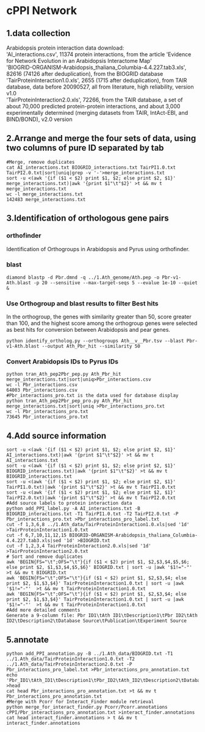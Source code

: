 # cPPI Network
## 1.data collection
Arabidopsis protein interaction data download:  
'AI_interactions.csv', 11374 protein interactions, from the article 'Evidence for Network Evolution in an Arabidopsis Interactome Map'  
'BIOGRID-ORGANISM-Arabidopsis_thaliana_Columbia-4.4.227.tab3.xls', 82616 (74126 after deduplication), from the BIOGRID database  
'TairProteinInteraction1.0.xls', 2655 (1715 after deduplication), from TAIR database, data before 20090527, all from literature, high reliability, version v1.0  
'TairProteinInteraction2.0.xls', 72266, from the TAIR database, a set of about 70,000 predicted protein-protein interactions, and about 3,000 experimentally determined (merging datasets from TAIR, IntAct-EBI, and BIND/BOND), v2.0 version  
## 2.Arrange and merge the four sets of data, using two columns of pure ID separated by tab
```
#Merge, remove duplicates
cat AI_interactions.txt BIOGRID_interactions.txt TairPI1.0.txt TairPI2.0.txt|sort|uniq|grep -v '-'>merge_interactions.txt
sort -u <(awk '{if ($1 < $2) print $1, $2; else print $2, $1}' merge_interactions.txt)|awk '{print $1"\t"$2}' >t && mv t merge_interactions.txt
wc -l merge_interactions.txt
142483 merge_interactions.txt
```
## 3.Identification of orthologous gene pairs
### orthofinder
Identification of Orthogroups in Arabidopsis and Pyrus using orthofinder.
### blast
```
diamond blastp -d Pbr.dmnd -q ../1.Ath_genome/Ath.pep -o Pbr-v1-Ath.blast -p 20 --sensitive --max-target-seqs 5 --evalue 1e-10 --quiet &
```
### Use Orthogroup and blast results to filter Best hits
In the orthogroup, the genes with similarity greater than 50, score greater than 100, and the highest score among the orthogroup genes were selected as best hits for conversion between Arabidopsis and pear genes.
```
python identify_ortholog.py --orthogroups Ath__v__Pbr.tsv --blast Pbr-v1-Ath.blast --output Ath_Pbr_hit --similarity 50
```
### Convert Arabidopsis IDs to Pyrus IDs
```
python tran_Ath_pep2Pbr_pep.py Ath_Pbr_hit merge_interactions.txt|sort|uniq>Pbr_interactions.csv
wc -l Pbr_interactions.csv
64003 Pbr_interactions.csv
#Pbr_interactions_pro.txt is the data used for database display
python tran_Ath_pep2Pbr_pep_pro.py Ath_Pbr_hit merge_interactions.txt|sort|uniq >Pbr_interactions_pro.txt
wc -l Pbr_interactions_pro.txt
73645 Pbr_interactions_pro.txt
```
## 4.Add source information
```
sort -u <(awk '{if ($1 < $2) print $1, $2; else print $2, $1}' AI_interactions.txt)|awk '{print $1"\t"$2}' >t && mv t AI_interactions.txt
sort -u <(awk '{if ($1 < $2) print $1, $2; else print $2, $1}' BIOGRID_interactions.txt)|awk '{print $1"\t"$2}' >t && mv t BIOGRID_interactions.txt
sort -u <(awk '{if ($1 < $2) print $1, $2; else print $2, $1}' TairPI1.0.txt)|awk '{print $1"\t"$2}' >t && mv t TairPI1.0.txt
sort -u <(awk '{if ($1 < $2) print $1, $2; else print $2, $1}' TairPI2.0.txt)|awk '{print $1"\t"$2}' >t && mv t TairPI2.0.txt
#Add source labels to protein interaction data
python add_PPI_label.py -A AI_interactions.txt -B BIOGRID_interactions.txt -T1 TairPI1.0.txt -T2 TairPI2.0.txt -P Pbr_interactions_pro.txt >Pbr_interactions_pro_label.txt
cut -f 1,3,6,8 ../1.Ath_data/TairProteinInteraction1.0.xls|sed '1d' >TairProteinInteraction1.0.txt
cut -f 6,7,10,11,12,15 BIOGRID-ORGANISM-Arabidopsis_thaliana_Columbia-4.4.227.tab3.xls|sed '1d' >BIOGRID.txt
cut -f 1,2,3,4 TairProteinInteraction2.0.xls|sed '1d' >TairProteinInteraction2.0.txt
# Sort and remove duplicates
awk 'BEGIN{FS="\t";OFS="\t"}{if ($1 < $2) print $1, $2,$3,$4,$5,$6; else print $2, $1,$3,$4,$5,$6}' BIOGRID.txt | sort -u |awk '$1!="-"' >t && mv t BIOGRID.txt
awk 'BEGIN{FS="\t";OFS="\t"}{if ($1 < $2) print $1, $2,$3,$4; else print $2, $1,$3,$4}' TairProteinInteraction1.0.txt | sort -u |awk '$1!="-"'  >t && mv t TairProteinInteraction1.0.txt
awk 'BEGIN{FS="\t";OFS="\t"}{if ($1 < $2) print $1, $2,$3,$4; else print $2, $1,$3,$4}' TairProteinInteraction1.0.txt | sort -u |awk '$1!="-"'  >t && mv t TairProteinInteraction1.0.txt
#Add more detailed comments
Generate a 9-column file: Pbr ID1\tAth ID1\tDescription1\tPbr ID2\tAth ID2\tDescription2\tDatabase Source\tPublication\tExperiment Source
```
## 5.annotate
```
python add_PPI_annotation.py -B ../1.Ath_data/BIOGRID.txt -T1 ../1.Ath_data/TairProteinInteraction1.0.txt -T2 ../1.Ath_data/TairProteinInteraction2.0.txt -P Pbr_interactions_pro_label.txt >Pbr_interactions_pro_annotation.txt
echo 'Pbr_ID1\tAth_ID1\tDescription1\tPbr_ID2\tAth_ID2\tDescription2\tDatabase_Source\tPublication\tExperiment_Source' >head
cat head Pbr_interactions_pro_annotation.txt >t && mv t Pbr_interactions_pro_annotation.txt
#Merge with Pcorr for Interact_Finder module retrieval
python merge_for_interact_finder.py Pcorr/Pcorr.annotations cPPI/Pbr_interactions_pro_annotation.txt >interact_finder.annotations
cat head interact_finder.annotations > t && mv t interact_finder.annotations
```
